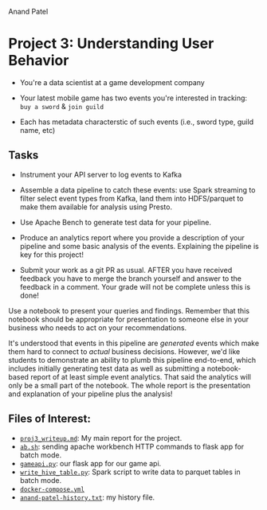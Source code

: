 Anand Patel

# Project 3: Understanding User Behavior

- You're a data scientist at a game development company  

- Your latest mobile game has two events you're interested in tracking: `buy a
  sword` & `join guild`

- Each has metadata characterstic of such events (i.e., sword type, guild name,
  etc)


## Tasks

- Instrument your API server to log events to Kafka

- Assemble a data pipeline to catch these events: use Spark streaming to filter
  select event types from Kafka, land them into HDFS/parquet to make them
  available for analysis using Presto. 

- Use Apache Bench to generate test data for your pipeline.

- Produce an analytics report where you provide a description of your pipeline
  and some basic analysis of the events. Explaining the pipeline is key for this project!

- Submit your work as a git PR as usual. AFTER you have received feedback you have to merge 
  the branch yourself and answer to the feedback in a comment. Your grade will not be 
  complete unless this is done!

Use a notebook to present your queries and findings. Remember that this
notebook should be appropriate for presentation to someone else in your
business who needs to act on your recommendations. 

It's understood that events in this pipeline are _generated_ events which make
them hard to connect to _actual_ business decisions.  However, we'd like
students to demonstrate an ability to plumb this pipeline end-to-end, which
includes initially generating test data as well as submitting a notebook-based
report of at least simple event analytics. That said the analytics will only be a small
part of the notebook. The whole report is the presentation and explanation of your pipeline 
plus the analysis!


## Files of Interest:

- [`proj3_writeup.md`](proj3_writeup.md): My main report for the project.
- [`ab.sh`](ab.sh): sending apache workbench HTTP commands to flask app for batch mode.
- [`gameapi.py`](gameapi.py): our flask app for our game api.
- [`write_hive_table.py`](write_hive_table.py): Spark script to write data to parquet tables in batch mode.
- [`docker-compose.yml`](docker-compose.yml)
- [`anand-patel-history.txt`](anand-patel-history.txt): my history file.
